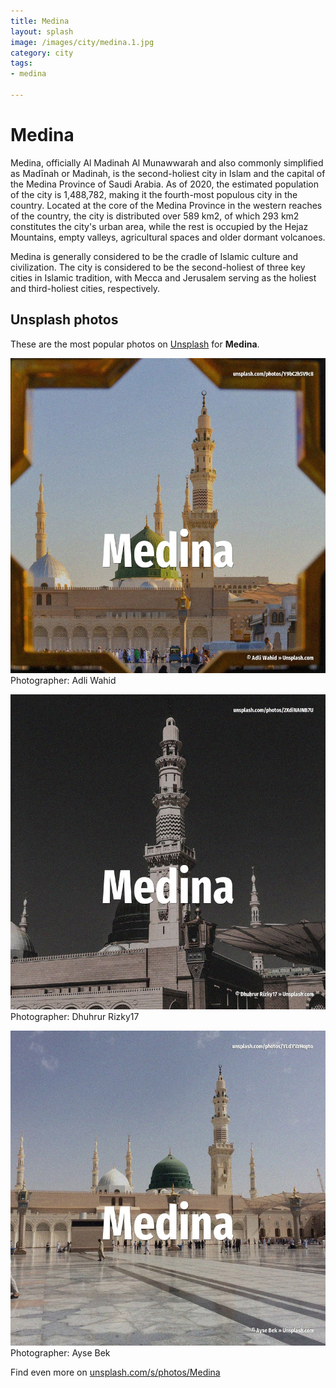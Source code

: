 ```yaml
---
title: Medina
layout: splash
image: /images/city/medina.1.jpg
category: city
tags:
- medina

---
```

# Medina

Medina, officially Al Madinah Al Munawwarah  and also commonly simplified as Madīnah or Madinah, is 
the second-holiest city in Islam and the capital of the Medina Province of Saudi Arabia.
As of 2020, the estimated population of the city is 1,488,782, making it the fourth-most populous 
city in the country.
Located at the core of the Medina Province in the western reaches of the country, the city is 
distributed over 589 km2, of which 293 km2  constitutes the city's urban area, while the rest is 
occupied by the Hejaz Mountains, empty valleys, agricultural spaces and older dormant volcanoes.

Medina is generally considered to be the cradle of Islamic culture and civilization.
The city is considered to be the second-holiest of three key cities in Islamic tradition, with 
Mecca and Jerusalem serving as the holiest and third-holiest cities, respectively.

 
## Unsplash photos
These are the most popular photos on [Unsplash](https://unsplash.com) for **Medina**.
 
![Medina](/images/city/medina.1.jpg)
Photographer:  Adli Wahid
 
![Medina](/images/city/medina.2.jpg)
Photographer:  Dhuhrur Rizky17
 
![Medina](/images/city/medina.3.jpg)
Photographer:  Ayse Bek
 
Find even more on [unsplash.com/s/photos/Medina](https://unsplash.com/s/photos/Medina)
 
